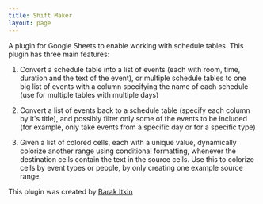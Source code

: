 ```yaml
---
title: Shift Maker
layout: page
---
```


A plugin for Google Sheets to enable working with schedule tables. This plugin has three main features:

1. Convert a schedule table into a list of events (each with room, time, duration and the text of the event), or multiple schedule tables to one big list of events with a column specifying the name of each schedule (use for multiple tables with multiple days)

2. Convert a list of events back to a schedule table (specify each column by it's title), and possibly filter only some of the events to be included (for example, only take events from a specific day or for a specific type)

3. Given a list of colored cells, each with a unique value, dynamically colorize another range using conditional formatting, whenever the destination cells contain the text in the source cells. Use this to colorize cells by event types or people, by only creating one example source range.

This plugin was created by [Barak Itkin](https://barak-itkin.github.io)
